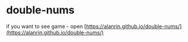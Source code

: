 # double-nums

if you want to see game - open [https://alanrin.github.io/double-nums/](https://alanrin.github.io/double-nums/)
